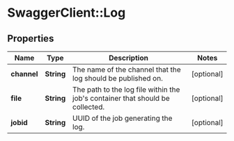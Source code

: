 # SwaggerClient::Log

## Properties
Name | Type | Description | Notes
------------ | ------------- | ------------- | -------------
**channel** | **String** | The name of the channel that the log should be published on. | [optional] 
**file** | **String** | The path to the log file within the job&#39;s container that should be collected. | [optional] 
**jobid** | **String** | UUID of the job generating the log. | [optional] 


